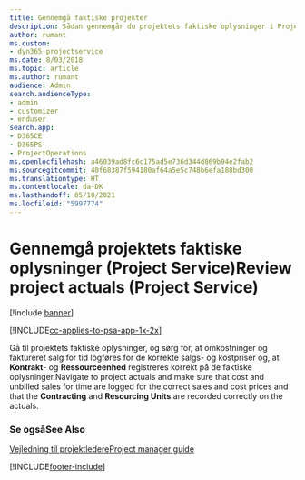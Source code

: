 ```yaml
---
title: Gennemgå faktiske projekter
description: Sådan gennemgår du projektets faktiske oplysninger i Project Service
author: rumant
ms.custom:
- dyn365-projectservice
ms.date: 8/03/2018
ms.topic: article
ms.author: rumant
audience: Admin
search.audienceType:
- admin
- customizer
- enduser
search.app:
- D365CE
- D365PS
- ProjectOperations
ms.openlocfilehash: a46039ad8fc6c175ad5e736d344d869b94e2fab2
ms.sourcegitcommit: 40f68387f594180af64a5e5c748b6efa188bd300
ms.translationtype: HT
ms.contentlocale: da-DK
ms.lasthandoff: 05/10/2021
ms.locfileid: "5997774"
---
```

# <a name="review-project-actuals-project-service"></a><span data-ttu-id="c99b7-103">Gennemgå projektets faktiske oplysninger (Project Service)</span><span class="sxs-lookup"><span data-stu-id="c99b7-103">Review project actuals (Project Service)</span></span>

[!include [banner](../includes/psa-now-project-operations.md)]

[!INCLUDE[cc-applies-to-psa-app-1x-2x](../includes/cc-applies-to-psa-app-1x-2x.md)]

<span data-ttu-id="c99b7-104">Gå til projektets faktiske oplysninger, og sørg for, at omkostninger og faktureret salg for tid logføres for de korrekte salgs- og kostpriser og, at **Kontrakt**- og **Ressourceenhed** registreres korrekt på de faktiske oplysninger.</span><span class="sxs-lookup"><span data-stu-id="c99b7-104">Navigate to project actuals and make sure that cost and unbilled sales for time are logged for the correct sales and cost prices and that the **Contracting** and **Resourcing Units** are recorded correctly on the actuals.</span></span>  
  
### <a name="see-also"></a><span data-ttu-id="c99b7-105">Se også</span><span class="sxs-lookup"><span data-stu-id="c99b7-105">See Also</span></span>  
 [<span data-ttu-id="c99b7-106">Vejledning til projektledere</span><span class="sxs-lookup"><span data-stu-id="c99b7-106">Project manager guide</span></span>](../psa/project-manager-guide.md)


[!INCLUDE[footer-include](../includes/footer-banner.md)]